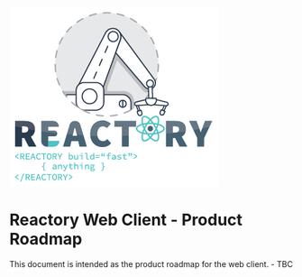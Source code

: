 ![Build Anything Fast](/branding/reactory-logo.png)
# Reactory Web Client - Product Roadmap
This document is intended as the product roadmap for the web client. - TBC